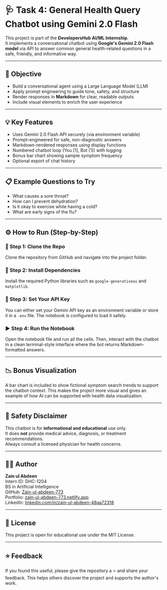 # 🩺 Task 4: General Health Query Chatbot using Gemini 2.0 Flash

This project is part of the **DevelopersHub AI/ML Internship**.  
It implements a conversational chatbot using **Google's Gemini 2.0 Flash model** via API to answer common general health-related questions in a safe, friendly, and informative way.

---

## 🎯 Objective

- Build a conversational agent using a Large Language Model (LLM)  
- Apply prompt engineering to guide tone, safety, and structure  
- Render responses in **Markdown** for clear, readable outputs  
- Include visual elements to enrich the user experience  

---

## 💡 Key Features

- Uses Gemini 2.0 Flash API securely (via environment variable)  
- Prompt-engineered for safe, non-diagnostic answers  
- Markdown-rendered responses using display functions  
- Numbered chatbot loop (You [1], Bot [1]) with logging  
- Bonus bar chart showing sample symptom frequency  
- Optional export of chat history  

---

## 📋 Example Questions to Try

- What causes a sore throat?  
- How can I prevent dehydration?  
- Is it okay to exercise while having a cold?  
- What are early signs of the flu?  

---

## ⚙️ How to Run (Step-by-Step)

### 🔧 Step 1: Clone the Repo

Clone the repository from GitHub and navigate into the project folder.

### 🔧 Step 2: Install Dependencies

Install the required Python libraries such as `google-generativeai` and `matplotlib`.

### 🔐 Step 3: Set Your API Key

You can either set your Gemini API key as an environment variable or store it in a `.env` file. The notebook is configured to load it safely.

### ▶️ Step 4: Run the Notebook

Open the notebook file and run all the cells. Then, interact with the chatbot in a clean terminal-style interface where the bot returns Markdown-formatted answers.

---

## 📉 Bonus Visualization

A bar chart is included to show fictional symptom search trends to support the chatbot context. This makes the project more visual and gives an example of how AI can be supported with health data visualization.


---

## 🔐 Safety Disclaimer

This chatbot is for **informational and educational** use only.  
It does **not** provide medical advice, diagnosis, or treatment recommendations.  
Always consult a licensed physician for health concerns.

---

## 👨‍💻 Author

**Zain ul Abdeen**  
Intern ID: DHC-1204  
BS in Artificial Intelligence  
GitHub: [Zain-ul-abdeen-773](https://github.com/Zain-ul-abdeen-773)  
Portfolio: [zain-ul-abdeen-773.netlify.app](https://zain-ul-abdeen-773.netlify.app/)  
LinkedIn: [linkedin.com/in/zain-ul-abdeen-48aa72318](http://www.linkedin.com/in/zain-ul-abdeen-48aa72318)

---

## 📜 License

This project is open for educational use under the MIT License.

---

## ⭐️ Feedback

If you found this useful, please give the repository a ⭐️ and share your feedback. This helps others discover the project and supports the author's work.
